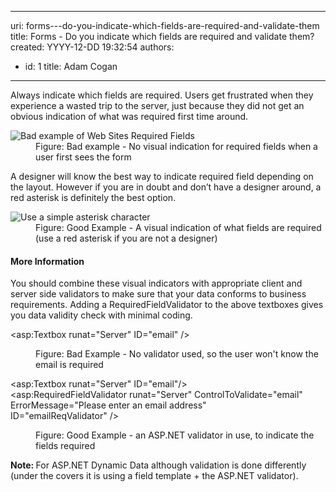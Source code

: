 

---
uri: forms---do-you-indicate-which-fields-are-required-and-validate-them
title: Forms - Do you indicate which fields are required and validate them?
created: YYYY-12-DD 19:32:54
authors:
  - id: 1
    title: Adam Cogan
---




<span class='intro'> <p>Always indicate which fields are required. Users get frustrated when they experience a wasted trip to the server, just because they did not get an obvious indication of what was required first time around.</p> </span>

<dl class="badImage"><dt><img src="/PublishingImages/Required-field_Bad-example.jpg" alt="Bad example of Web Sites Required Fields" /></dt><dd>Figure&#58; Bad example - No visual indication for required fields when a user first sees the form</dd></dl><p>A designer will know the best way to indicate required field depending on the layout. However if you are in doubt and don’t have a designer around, a red asterisk is definitely the best option.</p><dl class="goodImage"><dt><img src="/PublishingImages/Redstar_Good-example.jpg" alt="Use a simple asterisk character" /></dt><dd>Figure&#58; Good Example - A visual indication of what fields are required (use a red asterisk if you are not a designer)</dd></dl><h4>More Information</h4><p>You should combine these visual indicators with appropriate client and server side validators to make sure that your data conforms to business requirements. Adding a RequiredFieldValidator to the above textboxes gives you data validity check with minimal coding.</p><dl class="badImage"><dt><p class="ssw15-rteElement-CodeArea">&lt;asp&#58;Textbox runat=&quot;Server&quot; ID=&quot;email&quot; /&gt;</p></dt><dd>Figure&#58; Bad Example - No validator used, so the user won't know the email is required</dd></dl><dl class="goodImage"><dt><p class="ssw15-rteElement-CodeArea">&lt;asp&#58;Textbox runat=&quot;Server&quot; ID=&quot;email&quot;/&gt;
    <br>&lt;asp&#58;RequiredFieldValidator runat=&quot;Server&quot; ControlToValidate=&quot;email&quot; ErrorMessage=&quot;Please enter an email address&quot;
    <br>ID=&quot;emailReqValidator&quot; /&gt;</p></dt><dd>Figure&#58; Good Example - an ASP.NET validator in use, to indicate the fields required</dd></dl><div class="greyBox"><p><strong>Note&#58; </strong>For ASP.NET Dynamic Data although validation is done differently (under the covers it is using a field template + the ASP.NET validator).​</p></div>


